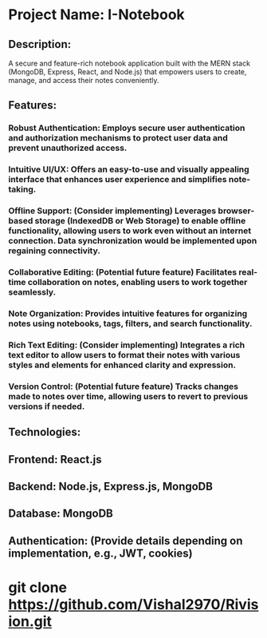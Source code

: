 # Project Name: I-Notebook

## Description:

A secure and feature-rich notebook application built with the MERN stack (MongoDB, Express, React, and Node.js) that empowers users to create, manage, and access their notes conveniently.

## Features:

### Robust Authentication: Employs secure user authentication and authorization mechanisms to protect user data and prevent unauthorized access.
### Intuitive UI/UX: Offers an easy-to-use and visually appealing interface that enhances user experience and simplifies note-taking.
### Offline Support: (Consider implementing) Leverages browser-based storage (IndexedDB or Web Storage) to enable offline functionality, allowing users to work even without an internet connection. Data synchronization would be implemented upon regaining connectivity.
### Collaborative Editing: (Potential future feature) Facilitates real-time collaboration on notes, enabling users to work together seamlessly.
### Note Organization: Provides intuitive features for organizing notes using notebooks, tags, filters, and search functionality.
### Rich Text Editing: (Consider implementing) Integrates a rich text editor to allow users to format their notes with various styles and elements for enhanced clarity and expression.
### Version Control: (Potential future feature) Tracks changes made to notes over time, allowing users to revert to previous versions if needed.


## Technologies:

## Frontend: React.js
## Backend: Node.js, Express.js, MongoDB
## Database: MongoDB
## Authentication: (Provide details depending on implementation, e.g., JWT, cookies)


# git clone https://github.com/Vishal2970/Rivision.git
